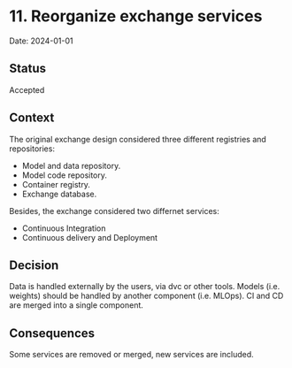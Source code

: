 # 11. Reorganize exchange services

Date: 2024-01-01

## Status

Accepted

## Context

The original exchange design considered three different registries and
repositories:

 - Model and data repository.
 - Model code repository.
 - Container registry.
 - Exchange database.

Besides, the exchange considered two differnet services:

 - Continuous Integration
 - Continuous delivery and Deployment

## Decision

Data is handled externally by the users, via dvc or other tools. Models (i.e.
weights) should be handled by another component (i.e. MLOps). CI and CD are
merged into a single component.

## Consequences

Some services are removed or merged, new services are included.
